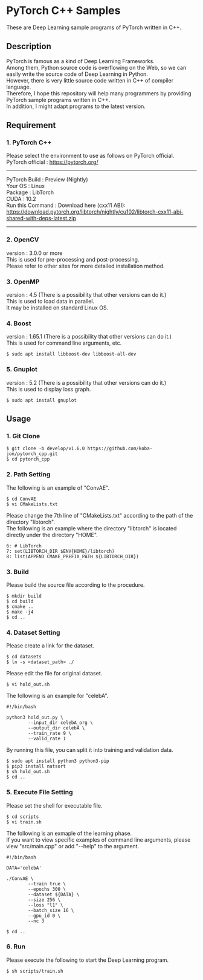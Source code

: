 # PyTorch C++ Samples
These are Deep Learning sample programs of PyTorch written in C++.

## Description
PyTorch is famous as a kind of Deep Learning Frameworks.<br>
Among them, Python source code is overflowing on the Web, so we can easily write the source code of Deep Learning in Python.<br>
However, there is very little source code written in C++ of compiler language.<br>
Therefore, I hope this repository will help many programmers by providing PyTorch sample programs written in C++.<br>
In addition, I might adapt programs to the latest version. <br>

## Requirement

### 1. PyTorch C++
Please select the environment to use as follows on PyTorch official. <br>
PyTorch official : https://pytorch.org/ <br>
***
PyTorch Build : Preview (Nightly) <br>
Your OS : Linux <br>
Package : LibTorch <br>
CUDA : 10.2 <br>
Run this Command :
    Download here (cxx11 ABI): https://download.pytorch.org/libtorch/nightly/cu102/libtorch-cxx11-abi-shared-with-deps-latest.zip <br>
***

### 2. OpenCV
version : 3.0.0 or more <br>
This is used for pre-processing and post-processing. <br>
Please refer to other sites for more detailed installation method.

### 3. OpenMP
version : 4.5 (There is a possibility that other versions can do it.) <br>
This is used to load data in parallel. <br>
It may be installed on standard Linux OS.

### 4. Boost
version : 1.65.1 (There is a possibility that other versions can do it.) <br>
This is used for command line arguments, etc. <br>
~~~
$ sudo apt install libboost-dev libboost-all-dev
~~~

### 5. Gnuplot
version : 5.2 (There is a possibility that other versions can do it.) <br>
This is used to display loss graph. <br>
~~~
$ sudo apt install gnuplot
~~~

## Usage

### 1. Git Clone
~~~
$ git clone -b develop/v1.6.0 https://github.com/koba-jon/pytorch_cpp.git
$ cd pytorch_cpp
~~~

### 2. Path Setting
The following is an example of "ConvAE".
~~~
$ cd ConvAE
$ vi CMakeLists.txt
~~~
Please change the 7th line of "CMakeLists.txt" according to the path of the directory "libtorch". <br>
The following is an example where the directory "libtorch" is located directly under the directory "HOME".
~~~
6: # LibTorch
7: set(LIBTORCH_DIR $ENV{HOME}/libtorch)
8: list(APPEND CMAKE_PREFIX_PATH ${LIBTORCH_DIR})
~~~

### 3. Build
Please build the source file according to the procedure.
~~~
$ mkdir build
$ cd build
$ cmake ..
$ make -j4
$ cd ..
~~~

### 4. Dataset Setting
Please create a link for the dataset.
~~~
$ cd datasets
$ ln -s <dataset_path> ./
~~~
Please edit the file for original dataset.
~~~
$ vi hold_out.sh
~~~
The following is an example for "celebA".
~~~
#!/bin/bash

python3 hold_out.py \
        --input_dir celebA_org \
        --output_dir celebA \
        --train_rate 9 \
        --valid_rate 1
~~~
By running this file, you can split it into training and validation data.
~~~
$ sudo apt install python3 python3-pip
$ pip3 install natsort
$ sh hold_out.sh
$ cd ..
~~~

### 5. Execute File Setting
Please set the shell for executable file.
~~~
$ cd scripts
$ vi train.sh
~~~
The following is an exmaple of the learning phase.<br>
If you want to view specific examples of command line arguments, please view "src/main.cpp" or add "--help" to the argument.
~~~
#!/bin/bash

DATA='celebA'

./ConvAE \
        --train true \
        --epochs 300 \
        --dataset ${DATA} \
        --size 256 \
        --loss "l1" \
        --batch_size 16 \
        --gpu_id 0 \
        --nc 3
~~~
~~~
$ cd ..
~~~

### 6. Run
Please execute the following to start the Deep Learning program.
~~~
$ sh scripts/train.sh
~~~
